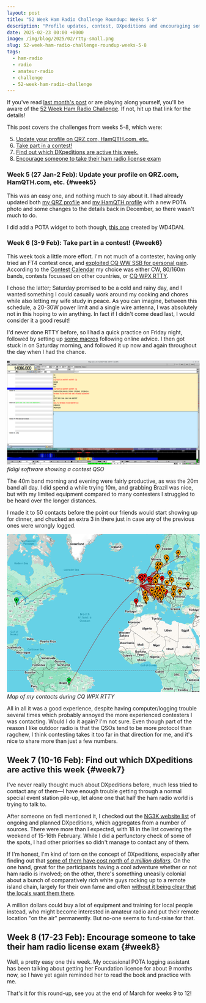 ```yaml
---
layout: post
title: "52 Week Ham Radio Challenge Roundup: Weeks 5-8"
description: "Profile updates, contest, DXpeditions and encouraging someone else!"
date: 2025-02-23 00:00 +0000
image: /img/blog/2025/02/rtty-small.png
slug: 52-week-ham-radio-challenge-roundup-weeks-5-8
tags:
  - ham-radio
  - radio
  - amateur-radio
  - challenge
  - 52-week-ham-radio-challenge
---
```


If you've read [last month's post](/blog/52-week-ham-radio-challenge-roundup-weeks-1-4/) or are playing along yourself, you'll be aware of the [52 Week Ham Radio Challenge](https://hamchallenge.org/). If not, hit up that link for the details!

This post covers the challenges from weeks 5-8, which were:

<ol start="5">
  <li><a href="#week5">Update your profile on QRZ.com, HamQTH.com, etc.</a></li>
  <li><a href="#week6">Take part in a contest!</a></li>
  <li><a href="#week7">Find out which DXpeditions are active this week.</a></li>
  <li><a href="#week8">Encourage someone to take their ham radio license exam</a></li>
</ol>

### Week 5 (27 Jan-2 Feb): Update your profile on QRZ.com, HamQTH.com, etc. {#week5}

This was an easy one, and nothing much to say about it. I had already updated both [my QRZ profile](https://www.qrz.com/db/m0trt) and [my HamQTH profile](https://www.hamqth.com/M0TRT) with a new POTA photo and some changes to the details back in December, so there wasn't much to do. 

I did add a POTA widget to both though, [this one](https://pota-stats.wd4dan.net/?help) created by WD4DAN.

### Week 6 (3-9 Feb): Take part in a contest! {#week6}

This week took a little more effort. I'm not much of a contester, having only tried an FT4 contest once, and [exploited CQ WW SSB for personal gain](/blog/pota-activation-report-hengistbury-head/). According to the [Contest Calendar](https://www.contestcalendar.com/weeklycont.php) my choice was either CW, 80/160m bands, contests focussed on other countries, or [CQ WPX RTTY](https://cqwpxrtty.com/).

I chose the latter; Saturday promised to be a cold and rainy day, and I wanted something I could casually work around my cooking and chores while also letting my wife study in peace. As you can imagine, between this schedule, a 20-30W power limit and a single wire antenna, I was absolutely not in this hoping to win anything. In fact if I didn't come dead last, I would consider it a good result!

I'd never done RTTY before, so I had a quick practice on Friday night, followed by setting up [some macros](/files/blog/2025/contest-macros.mdf) following online advice. I then got stuck in on Saturday morning, and followed it up now and again throughout the day when I had the chance.

![fldigi software showing a contest QSO](/img/blog/2025/02/rtty.png)
*fldigi software showing a contest QSO*

The 40m band morning and evening were fairly productive, as was the 20m band all day. I did spend a while trying 10m, and grabbing Brazil was nice, but with my limited equipment compared to many contesters I struggled to be heard over the longer distances.

I made it to 50 contacts before the point our friends would start showing up for dinner, and chucked an extra 3 in there just in case any of the previous ones were wrongly logged.

![Map of my contacts during CQ WPX RTTY](/img/blog/2025/02/rtty-map.png)
*Map of my contacts during CQ WPX RTTY*

All in all it was a good experience, despite having computer/logging trouble several times which probably annoyed the more experienced contesters I was contacting. Would I do it again? I'm not sure. Even though part of the reason I like outdoor radio is that the QSOs tend to be more protocol than ragchew, I think contesting takes it too far in that direction for me, and it's nice to share more than just a few numbers.

## Week 7 (10-16 Feb): Find out which DXpeditions are active this week {#week7}

I've never really thought much about DXpeditions before, much less tried to contact any of them&mdash;I have enough trouble getting through a normal special event station pile-up, let alone one that half the ham radio world is trying to talk to.

After someone on fedi mentioned it, I checked out the [NG3K website list](https://ng3k.com/Misc/adxo.html) of ongoing and planned DXpeditions, which aggregates from a number of sources. There were more than I expected, with 18 in the list covering the weekend of 15-16th February. While I did a perfunctory check of some of the spots, I had other priorities so didn't manage to contact any of them.

If I'm honest, I'm kind of torn on the concept of DXpeditions, especially after finding out that [some of them have cost north of *a million dollars*](https://mastodon.radio/@ve3qbz/113923510656446911). On the one hand, great for the participants having a cool adventure whether or not ham radio is involved; on the other, there's something uneasily colonial about a bunch of comparatively rich white guys rocking up to a remote island chain, largely for their own fame and often [without it being clear that the locals want them there](https://www.dx-world.net/sv1ga-a-mt-athos/).

A million dollars could buy a lot of equipment and training for local people instead, who might become interested in amateur radio and put their remote location "on the air" permanently. But no-one seems to fund-raise for that.

## Week 8 (17-23 Feb): Encourage someone to take their ham radio license exam {#week8}

Well, a pretty easy one this week. My occasional POTA logging assistant has been talking about getting her Foundation licence for about 9 months now, so I have yet again reminded her to read the book and practice with me.

That's it for this round-up, see you at the end of March for weeks 9 to 12!